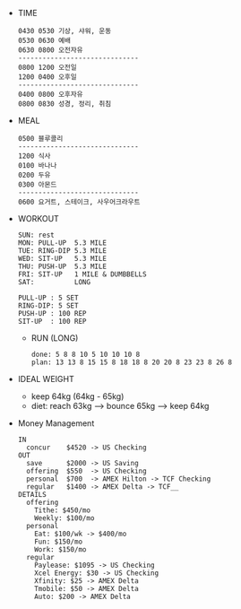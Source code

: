 * TIME
  ```
  0430 0530 기상, 샤워, 운동
  0530 0630 예배
  0630 0800 오전자유
  ------------------------------
  0800 1200 오전일              
  1200 0400 오후일              
  ------------------------------
  0400 0800 오후자유
  0800 0830 성경, 정리, 취침
  ```

* MEAL
  ```
  0500 블루콜리
  ------------------------------
  1200 식사
  0100 바나나
  0200 두유
  0300 아몬드
  ------------------------------
  0600 요거트, 스테이크, 사우어크라우트
  ```

* WORKOUT
  ```
  SUN: rest
  MON: PULL-UP  5.3 MILE
  TUE: RING-DIP 5.3 MILE
  WED: SIT-UP   5.3 MILE
  THU: PUSH-UP  5.3 MILE
  FRI: SIT-UP   1 MILE & DUMBBELLS
  SAT:          LONG

  PULL-UP : 5 SET
  RING-DIP: 5 SET
  PUSH-UP : 100 REP
  SIT-UP  : 100 REP
  ```

  * RUN (LONG)
    ```
    done: 5 8 8 10 5 10 10 10 8
    plan: 13 13 8 15 15 8 18 18 8 20 20 8 23 23 8 26 8
    ```

* IDEAL WEIGHT
  * keep 64kg (64kg - 65kg)
  * diet: reach 63kg --> bounce 65kg --> keep 64kg

* Money Management
  ```
  IN
    concur    $4520 -> US Checking
  OUT
    save      $2000 -> US Saving
    offering  $550  -> US Checking
    personal  $700  -> AMEX Hilton -> TCF Checking
    regular   $1400 -> AMEX Delta -> TCF__
  DETAILS
    offering
      Tithe: $450/mo
      Weekly: $100/mo
    personal
      Eat: $100/wk -> $400/mo
      Fun: $150/mo
      Work: $150/mo
    regular
      Paylease: $1095 -> US Checking
      Xcel Energy: $30 -> US Checking
      Xfinity: $25 -> AMEX Delta
      Tmobile: $50 -> AMEX Delta
      Auto: $200 -> AMEX Delta
  ```
